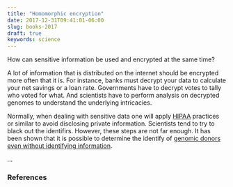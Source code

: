 ```yaml
---
title: "Homomorphic encryption"
date: 2017-12-31T09:41:01-06:00
slug: books-2017
draft: true
keywords: science
---
```


How can sensitive information be used and encrypted at the same time?

A lot of information that is distributed on the internet should be encrypted more often that it is. For instance, banks must decrypt your data to calculate your net savings or a loan rate. Governments have to decrypt votes to tally who voted for what. And scientists have to perform analysis on decrypted genomes to understand the underlying intricacies. 

Normally, when dealing with sensitive data one will apply [HIPAA](http://www.hhs.gov/ocr/privacy/) practices or similar to avoid disclosing private information. Scientists tend to try to black out the identifirs. However, these steps are not far enough. It has been shown that it is possible to determine the identify of [genomic donors even without identifying information](http://www.sciencemag.org/content/339/6117/321.abstract?ijkey=ac58b82dc3607e2773325c6fe35857dddba82704&keytype2=tf_ipsecsha).

<link rel="stylesheet" type="text/css" href="//cdnjs.cloudflare.com/ajax/libs/KaTeX/0.3.0/katex.min.css">

<script type="text/javascript" 
src="//cdnjs.cloudflare.com/ajax/libs/KaTeX/0.3.0/katex.min.js"></script>

<p><span id="mykatex1">...</span></p>
<script>
katex.render("f(a,b,c) = (a^2+b^2+c^2)^3", mykatex1);
</script> 

### References
